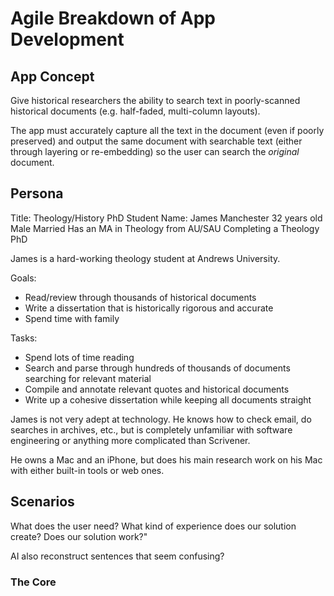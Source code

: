# Agile Breakdown of App Development

## App Concept
Give historical researchers the ability to search text in poorly-scanned historical documents (e.g. half-faded, multi-column layouts). 

The app must accurately capture all the text in the document (even if poorly preserved) and output the same document with searchable text (either through layering or re-embedding) so the user can search the *original* document.

## Persona

Title: Theology/History PhD Student
Name: James Manchester
32 years old
Male
Married
Has an MA in Theology from AU/SAU
Completing a Theology PhD

James is a hard-working theology student at Andrews University.

Goals:
- Read/review through thousands of historical documents
- Write a dissertation that is historically rigorous and accurate
- Spend time with family

Tasks:
- Spend lots of time reading
- Search and parse through hundreds of thousands of documents searching for relevant material
- Compile and annotate relevant quotes and historical documents
- Write up a cohesive dissertation while keeping all documents straight

James is not very adept at technology. He knows how to check email, do searches in archives, etc., but is completely unfamiliar with software engineering or anything more complicated than Scrivener.

He owns a Mac and an iPhone, but does his main research work on his Mac with either built-in tools or web ones.

## Scenarios



What does the user need? What kind of experience does our solution create? Does our solution work?" 

AI also reconstruct sentences that seem confusing?

### The Core
